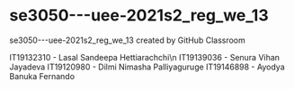 # se3050---uee-2021s2_reg_we_13
se3050---uee-2021s2_reg_we_13 created by GitHub Classroom

IT19132310 - Lasal Sandeepa Hettiarachchi\n
IT19139036 - Senura Vihan Jayadeva
IT19120980 - Dilmi Nimasha Palliyaguruge
IT19146898 - Ayodya Banuka Fernando
